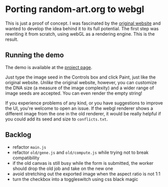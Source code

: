 # Porting random-art.org to webgl

This is just a proof of concept. I was fascinated by the [original website](https://www.random-art.org/) and wanted to develop the idea behind it to its full potential. The first step was rewriting it from scratch, using webGL as a rendering engine. This is the result.

## Running the demo

The demo is available at the [project page](https://slaimon.github.io/webgl-random-art-demo).

Just type the image seed in the Controls box and click Paint, just like the original website. *Unlike* the original website, however, you can customize the DNA size (a measure of the image complexity) and a wider range of image seeds are accepted. You can even render the empty string!

If you experience problems of any kind, or you have suggestions to improve the UI, you're welcome to open an issue. If the webgl renderer shows a different image from the one in the old renderer, it would be really helpful if you could add its seed and size to `conflicts.txt`.

## Backlog

* refactor `main.js`
* refactor `old/gene.js` and `old/compute.js` while trying not to break compatibility
* if the old canvas is still busy while the form is submitted, the worker should drop the old job and take on the new one
* avoid stretching out the exported image when the aspect ratio is not 1:1
* turn the checkbox into a toggleswitch using css black magic
